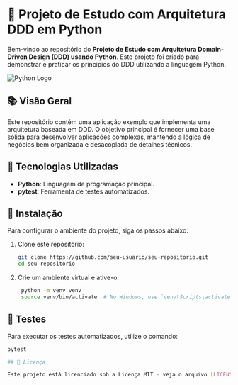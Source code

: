 # 🐍 Projeto de Estudo com Arquitetura DDD em Python

Bem-vindo ao repositório do **Projeto de Estudo com Arquitetura Domain-Driven Design (DDD) usando Python**. Este projeto foi criado para demonstrar e praticar os princípios do DDD utilizando a linguagem Python.

![Python Logo](https://www.python.org/static/community_logos/python-logo-master-v3-TM.png)

## 📚 Visão Geral

Este repositório contém uma aplicação exemplo que implementa uma arquitetura baseada em DDD. O objetivo principal é fornecer uma base sólida para desenvolver aplicações complexas, mantendo a lógica de negócios bem organizada e desacoplada de detalhes técnicos.

## 🚀 Tecnologias Utilizadas

- **Python**: Linguagem de programação principal.
- **pytest**: Ferramenta de testes automatizados.

## 📝 Instalação

Para configurar o ambiente do projeto, siga os passos abaixo:

1. Clone este repositório:
   ```bash
   git clone https://github.com/seu-usuario/seu-repositorio.git
   cd seu-repositorio

2. Crie um ambiente virtual e ative-o:
   ```bash
    python -m venv venv
    source venv/bin/activate  # No Windows, use `venv\Scripts\activate`

## 🧪 Testes

Para executar os testes automatizados, utilize o comando:
```bash
pytest

## 📄 Licença

Este projeto está licenciado sob a Licença MIT - veja o arquivo [LICENSE](LICENSE) para mais detalhes.

